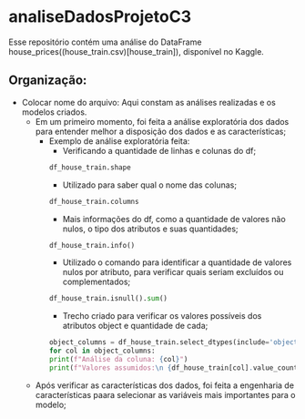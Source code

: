 # analiseDadosProjetoC3
Esse repositório contém uma análise do DataFrame house_prices((house_train.csv)[house_train]), disponível no Kaggle.

## Organização:
* Colocar nome do arquivo: Aqui constam as análises realizadas e os modelos criados.
  - Em um primeiro momento, foi feita a análise exploratória dos dados para entender melhor a disposição dos dados e as características;
    - Exemplo de análise exploratória feita:
      - Verificando a quantidade de linhas e colunas do df;
      ```python
      df_house_train.shape
      ```
      - Utilizado para saber qual o nome das colunas;
      ```python
      df_house_train.columns
      ```
      - Mais informações do df, como a quantidade de valores não nulos, o tipo dos atributos e suas quantidades;
      ```python
      df_house_train.info()
      ```
      - Utilizado o comando para identificar a quantidade de valores nulos por atributo, para verificar quais seriam excluídos ou complementados;
      ```python
      df_house_train.isnull().sum()
      ```
      - Trecho criado para verificar os valores possíveis dos atributos object e quantidade de cada;
      ```python
      object_columns = df_house_train.select_dtypes(include='object').columns
      for col in object_columns:
      print(f"Análise da coluna: {col}")
      print(f"Valores assumidos:\n {df_house_train[col].value_counts()}")
      ```
  - Após verificar as características dos dados, foi feita a engenharia de características paara selecionar as variáveis mais importantes para o modelo;
      
